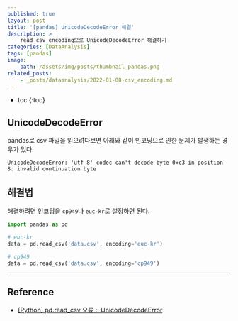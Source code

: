 ```yaml
---
published: true
layout: post
title: '[pandas] UnicodeDecodeError 해결'
description: >
    read_csv encoding으로 UnicodeDecodeError 해결하기
categories: [DataAnalysis]
tags: [pandas]
image:
    path: /assets/img/posts/thumbnail_pandas.png
related_posts:
    - _posts/dataanalysis/2022-01-08-csv_encoding.md
---
```

* toc
{:toc}

## UnicodeDecodeError

pandas로 csv 파일을 읽으려다보면 아래와 같이 인코딩으로 인한 문제가 발생하는 경우가 있다.  

```
UnicodeDecodeError: 'utf-8' codec can't decode byte 0xc3 in position 8: invalid continuation byte
```

## 해결법

해결하려면 인코딩을 `cp949`나 `euc-kr`로 설정하면 된다.  

```python
import pandas as pd

# euc-kr
data = pd.read_csv('data.csv', encoding='euc-kr')

# cp949
data = pd.read_csv('data.csv', encoding='cp949')
```

---
## Reference
- [[Python] pd.read_csv 오류 :: UnicodeDecodeError](https://mizykk.tistory.com/125)
